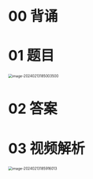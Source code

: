 # 00 背诵



# 01 题目

<img src="https://cvp.oss-cn-shanghai.aliyuncs.com/picgo/202402131850556.png" alt="image-20240213185003500" style="zoom:50%;" />

# 02 答案





# 03 视频解析

<img src="https://cvp.oss-cn-shanghai.aliyuncs.com/picgo/202402131859132.png" alt="image-20240213185916013" style="zoom:50%;" />